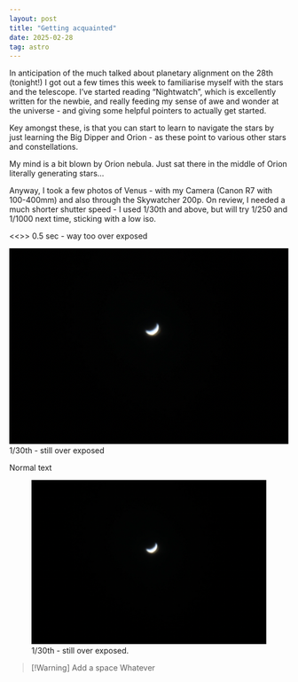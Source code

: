 ```yaml
---
layout: post
title: "Getting acquainted"
date: 2025-02-28
tag: astro
---
```


In anticipation of the much talked about planetary alignment on the 28th (tonight!) I got out a few times this week to familiarise myself with the stars and the telescope.  I’ve started reading “Nightwatch”, which is excellently written for the newbie, and really feeding my sense of awe and wonder at the universe - and giving some helpful pointers to actually get started.

Key amongst these, is that you can start to learn to navigate the stars by just learning the Big Dipper and Orion - as these point to various other stars and constellations.

My mind is a bit blown by Orion nebula.  Just sat there in the middle of Orion literally generating stars… 

Anyway, I took a few photos of Venus - with my Camera (Canon R7 with 100-400mm) and also through the Skywatcher 200p.  On review, I needed a much shorter shutter speed - I used 1/30th and above, but will try 1/250 and 1/1000 next time, sticking with a low iso.   

<<<ADD PHOTO>>>
0.5 sec - way too over exposed

![Over exposed image of Venus](/assets/images/25_03/25_02_27_02.png)1/30th - still over exposed

Normal text

<figure>
  <img src="/assets/images/25_03/25_02_27_02.png" alt="Description">
  <figcaption>1/30th - still over exposed.</figcaption>
</figure>

> [!Warning] Add a space
> Whatever
